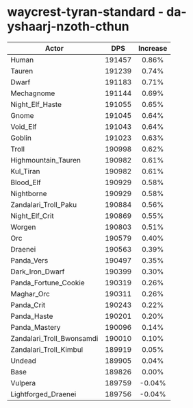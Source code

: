 # waycrest-tyran-standard - da-yshaarj-nzoth-cthun
| Actor | DPS | Increase |
|---|:---:|:---:|
|Human|191457|0.86%|
|Tauren|191239|0.74%|
|Dwarf|191183|0.71%|
|Mechagnome|191144|0.69%|
|Night_Elf_Haste|191055|0.65%|
|Gnome|191045|0.64%|
|Void_Elf|191043|0.64%|
|Goblin|191023|0.63%|
|Troll|190998|0.62%|
|Highmountain_Tauren|190982|0.61%|
|Kul_Tiran|190982|0.61%|
|Blood_Elf|190929|0.58%|
|Nightborne|190929|0.58%|
|Zandalari_Troll_Paku|190884|0.56%|
|Night_Elf_Crit|190869|0.55%|
|Worgen|190803|0.51%|
|Orc|190579|0.40%|
|Draenei|190563|0.39%|
|Panda_Vers|190497|0.35%|
|Dark_Iron_Dwarf|190399|0.30%|
|Panda_Fortune_Cookie|190319|0.26%|
|Maghar_Orc|190311|0.26%|
|Panda_Crit|190243|0.22%|
|Panda_Haste|190201|0.20%|
|Panda_Mastery|190096|0.14%|
|Zandalari_Troll_Bwonsamdi|190010|0.10%|
|Zandalari_Troll_Kimbul|189919|0.05%|
|Undead|189905|0.04%|
|Base|189826|0.00%|
|Vulpera|189759|-0.04%|
|Lightforged_Draenei|189756|-0.04%|
